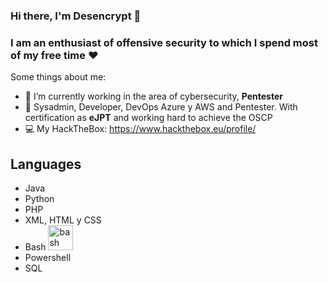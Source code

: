 ### Hi there, I'm Desencrypt 👋
### I am an enthusiast of offensive security to which I spend most of my free time ❤️



Some things about me:

- 🔭 I’m currently working in the area of cybersecurity, **Pentester**
- 📓 Sysadmin, Developer, DevOps Azure y AWS and Pentester. With certification as **eJPT** and working hard to achieve the OSCP
- 💻 My HackTheBox: https://www.hackthebox.eu/profile/



## Languages

- Java
- Python
- PHP
- XML, HTML y CSS
- Bash <img src="https://www.vectorlogo.zone/logos/gnu_bash/gnu_bash-icon.svg" alt="bash" width="40" height="40"/>
- Powershell
- SQL


